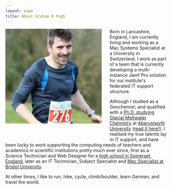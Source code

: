 ```yaml
---
layout: page
title: About Graham R Pugh
---
```


<img align="left" style="margin-right:25px;margin-bottom:50px" src="/assets/images/1506582_561159523982174_1717740710_n.jpg" />

Born in Lancashire, England, I am currently living and working as a Mac Systems Specialist at a University in Switzerland.  I work as part of a team that is currently developing a multi-instance Jamf Pro solution for our institute's federated IT support structure.

Although I studied as a Geochemist, and qualified with a [Ph.D. studying Glacial Meltwater Chemistry][1] at [Aberystwyth University][3] ([read it here!][2]), I realised my true talents lay in IT support, and have been lucky to work supporting the computing needs of teachers and academics in scientific institutions pretty much ever since, first as a Science Technician and Web Designer for a [high school in Somerset, England][4], later as an IT Technician, Subject Specialist and [Mac Specialist at Bristol University][5].

At other times, I like to run, hike, cycle, climb/boulder, learn German, and travel the world.

[1]: http://discover.library.wales/primo_library/libweb/action/display.do?tabs=detailsTab&ct=display&fn=search&doc=44NLW_ALMA21760988970002419&indx=1&recIds=44NLW_ALMA21760988970002419&recIdxs=0&elementId=0&renderMode=poppedOut&displayMode=full&frbrVersion=&vid=44WHELF_NLW_VU1&mode=Basic&tab=tab1&vl(235331553UI1)=all_items&vl(235331552UI0)=creator&dscnt=0&vl(freeText0)=Graham%20%20Ralph%20Pugh%20&scp.scps=scope%3A%2844WHELF_NLW%29%2Cprimo_central_multiple_fe&dstmp=1508536483054
[2]: /assets/documents/graham_pugh_phd.pdf
[3]: https://www.aber.ac.uk/en/
[4]: http://www.kowessex.co.uk/index.php
[5]: https://www.bristol.ac.uk/it-services/advice/operatingsystems/mac/index_html
